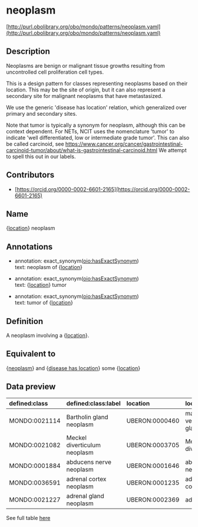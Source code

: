# neoplasm 

[http://purl.obolibrary.org/obo/mondo/patterns/neoplasm.yaml](http://purl.obolibrary.org/obo/mondo/patterns/neoplasm.yaml)
## Description 



Neoplasms are benign or malignant tissue growths resulting from uncontrolled cell proliferation cell types.

This is a design pattern for classes representing neoplasms based on their location. This may be the site of origin, but it can also represent a secondary site for malignant neoplasms that have metastasized.

We use the generic 'disease has location' relation, which generalized over primary and secondary sites.

Note that tumor is typically a synonym for neoplasm, although this can be context dependent. For NETs, NCIT uses the nomenclature 'tumor' to indicate 'well differentiated, low or intermediate grade tumor'. This can also be called carcinoid, see https://www.cancer.org/cancer/gastrointestinal-carcinoid-tumor/about/what-is-gastrointestinal-carcinoid.html We attempt to spell this out in our labels.
## Contributors 
* [https://orcid.org/0000-0002-6601-2165](https://orcid.org/0000-0002-6601-2165) 
## Name 

{[location](http://www.w3.org/2002/07/owl#Thing)} neoplasm

## Annotations 

* annotation: exact_synonym\([oio:hasExactSynonym](http://purl.obolibrary.org/obo/oio_hasExactSynonym)\)  
text: neoplasm of {[location](http://www.w3.org/2002/07/owl#Thing)}

* annotation: exact_synonym\([oio:hasExactSynonym](http://purl.obolibrary.org/obo/oio_hasExactSynonym)\)  
text: {[location](http://www.w3.org/2002/07/owl#Thing)} tumor

* annotation: exact_synonym\([oio:hasExactSynonym](http://purl.obolibrary.org/obo/oio_hasExactSynonym)\)  
text: tumor of {[location](http://www.w3.org/2002/07/owl#Thing)}

## Definition 

A neoplasm involving a {[location](http://www.w3.org/2002/07/owl#Thing)}.

## Equivalent to 

{[neoplasm](http://purl.obolibrary.org/obo/MONDO_0005070)} and {[disease has location](http://purl.obolibrary.org/obo/RO_0004026)} some {[location](http://www.w3.org/2002/07/owl#Thing)}

## Data preview 
| defined:class                                | defined:class:label          | location                                      | location:label         |
|:---------------------------------------------|:-----------------------------|:----------------------------------------------|:-----------------------|
| MONDO:0021114 | Bartholin gland neoplasm     | UBERON:0000460 | major vestibular gland |
| MONDO:0021082 | Meckel diverticulum neoplasm | UBERON:0003705 | Meckel's diverticulum  |
| MONDO:0001884 | abducens nerve neoplasm      | UBERON:0001646 | abducens nerve         |
| MONDO:0036591 | adrenal cortex neoplasm      | UBERON:0001235 | adrenal cortex         |
| MONDO:0021227 | adrenal gland neoplasm       | UBERON:0002369 | adrenal gland          |

See full table [here](https://github.com/monarch-initiative/mondo/blob/master/src/patterns/data/matches/neoplasm.tsv) 
